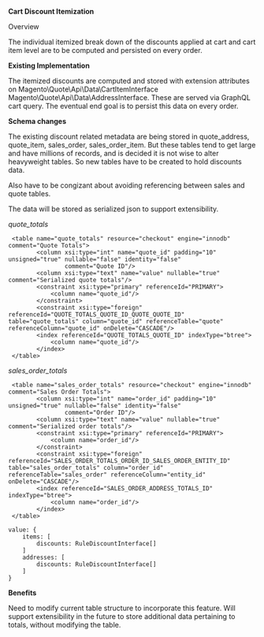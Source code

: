 **Cart Discount Itemization**

Overview

The individual itemized break down of the discounts applied at cart and cart item level are to be computed and persisted on every order.

**Existing Implementation**

The itemized discounts are computed and stored with extension attributes on 
Magento\Quote\Api\Data\CartItemInterface 
Magento\Quote\Api\Data\AddressInterface. 
These are served via GraphQL cart query. The eventual end goal is to persist this data on every order.

**Schema changes**

The existing discount related metadata are being stored in quote_address, quote_item, sales_order, sales_order_item. But these tables tend to get large and have millions of records,
and is decided it is not wise to alter heavyweight tables. So new tables have to be created to hold discounts data.

Also have to be congizant about avoiding referencing between sales and quote tables.

The data will be stored as serialized json to support extensibility.

*quote_totals* 
```
 <table name="quote_totals" resource="checkout" engine="innodb" comment="Quote Totals">
        <column xsi:type="int" name="quote_id" padding="10" unsigned="true" nullable="false" identity="false"
                comment="Quote ID"/>
        <column xsi:type="text" name="value" nullable="true" comment="Serialized quote totals"/>
        <constraint xsi:type="primary" referenceId="PRIMARY">
            <column name="quote_id"/>
        </constraint>
        <constraint xsi:type="foreign" referenceId="QUOTE_TOTALS_QUOTE_ID_QUOTE_QUOTE_ID"    table="quote_totals" column="quote_id" referenceTable="quote" referenceColumn="quote_id" onDelete="CASCADE"/>
        <index referenceId="QUOTE_TOTALS_QUOTE_ID" indexType="btree">
            <column name="quote_id"/>
        </index>
 </table>
```
*sales_order_totals* 
```
 <table name="sales_order_totals" resource="checkout" engine="innodb" comment="Sales Order Totals">
        <column xsi:type="int" name="order_id" padding="10" unsigned="true" nullable="false" identity="false"
                comment="Order ID"/>
        <column xsi:type="text" name="value" nullable="true" comment="Serialized order totals"/>
        <constraint xsi:type="primary" referenceId="PRIMARY">
            <column name="order_id"/>
        </constraint>
        <constraint xsi:type="foreign" referenceId="SALES_ORDER_TOTALS_ORDER_ID_SALES_ORDER_ENTITY_ID"   table="sales_order_totals" column="order_id" referenceTable="sales_order" referenceColumn="entity_id" onDelete="CASCADE"/>
        <index referenceId="SALES_ORDER_ADDRESS_TOTALS_ID" indexType="btree">
            <column name="order_id"/>
        </index>
 </table>
```
```
value: {
    items: [
        discounts: RuleDiscountInterface[]
    ]
    addresses: [
        discounts: RuleDiscountInterface[]
    ]
}
```

**Benefits**

Need to modify current table structure to incorporate this feature.
Will support extensibility in the future to store additional data pertaining to totals, without modifying the table.

